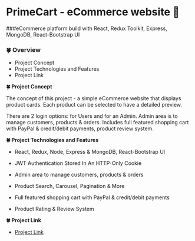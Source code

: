 # PrimeCart - eCommerce website :seedling:

###eCommerce platform build with React, Redux Toolkit, Express, MongoDB, React-Bootstrap UI

### :four_leaf_clover: Overview

- Project Concept
- Project Technologies and Features
- Project Link

**:four_leaf_clover: Project Concept**

The concept of this project - a simple eCommerce website that displays product cards. Each product can be selected to have a detailed preview.

There are 2 login options: for Users and for an Admin. Admin area is to manage customers, products & orders. Includes full featured shopping cart with PayPal & credit/debit payments, product review system.

**:four_leaf_clover: Project Technologies and Features**

- React, Redux, Node, Express & MongoDB, React-Bootstrap UI

- JWT Authentication Stored In An HTTP-Only Cookie

- Admin area to manage customers, products & orders

- Product Search, Carousel, Pagination & More

- Full featured shopping cart with PayPal & credit/debit payments

- Product Rating & Review System

**:four_leaf_clover: Project Link**

- [Project Link]()

